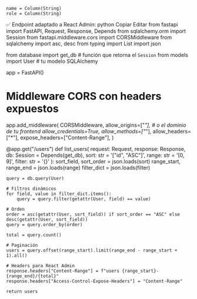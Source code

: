     name = Column(String)
    role = Column(String)
✅ Endpoint adaptado a React Admin:
python
Copiar
Editar
from fastapi import FastAPI, Request, Response, Depends
from sqlalchemy.orm import Session
from fastapi.middleware.cors import CORSMiddleware
from sqlalchemy import asc, desc
from typing import List
import json

from database import get_db  # función que retorna el `Session`
from models import User      # tu modelo SQLAlchemy

app = FastAPI()

# Middleware CORS con headers expuestos
app.add_middleware(
    CORSMiddleware,
    allow_origins=["*"],  # o el dominio de tu frontend
    allow_credentials=True,
    allow_methods=["*"],
    allow_headers=["*"],
    expose_headers=["Content-Range"],
)

@app.get("/users")
def list_users(
    request: Request,
    response: Response,
    db: Session = Depends(get_db),
    sort: str = '["id", "ASC"]',
    range: str = '[0, 9]',
    filter: str = '{}'
):
    sort_field, sort_order = json.loads(sort)
    range_start, range_end = json.loads(range)
    filter_dict = json.loads(filter)

    query = db.query(User)

    # Filtros dinámicos
    for field, value in filter_dict.items():
        query = query.filter(getattr(User, field) == value)

    # Orden
    order = asc(getattr(User, sort_field)) if sort_order == "ASC" else desc(getattr(User, sort_field))
    query = query.order_by(order)

    total = query.count()

    # Paginación
    users = query.offset(range_start).limit(range_end - range_start + 1).all()

    # Headers para React Admin
    response.headers["Content-Range"] = f"users {range_start}-{range_end}/{total}"
    response.headers["Access-Control-Expose-Headers"] = "Content-Range"

    return users